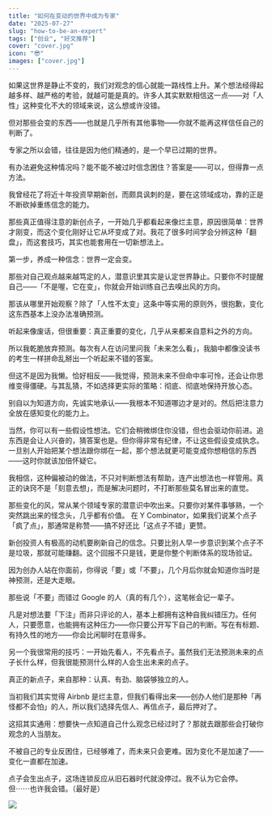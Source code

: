 ```yaml
---
title: "如何在变动的世界中成为专家"
date: "2025-07-27"
slug: "how-to-be-an-expert"
tags: ["创业", "好文推荐"]
cover: "cover.jpg"
icon: "😎"
images: ["cover.jpg"]
---
```

如果这世界是静止不变的，我们对观念的信心就能一路线性上升。某个想法经得起越多样、越严格的考验，就越可能是真的。许多人其实默默相信这一点——对「人性」这种变化不大的领域来说，这么想或许没错。



但对那些会变的东西——也就是几乎所有其他事物——你就不能再这样信任自己的判断了。



专家之所以会错，往往是因为他们精通的，是一个早已过期的世界。



有办法避免这种情况吗？能不能不被过时信念困住？答案是——可以，但得靠一点方法。



我曾经花了将近十年投资早期新创，而颇具讽刺的是，要在这领域成功，靠的正是不断砍掉重练信念的能力。



那些真正值得注意的新创点子，一开始几乎都看起来像烂主意，原因很简单：世界才刚变，而这个变化刚好让它从坏变成了对。我花了很多时间学会分辨这种「翻盘」，而这套技巧，其实也能套用在一切新想法上。



第一步，养成一种信念：世界一定会变。



那些对自己观点越来越笃定的人，潜意识里其实是认定世界静止。只要你不时提醒自己——「不是喔，它在变」，你就会开始训练自己去嗅出风的方向。



那该从哪里开始观察？除了「人性不太变」这条中等实用的原则外，很抱歉，变化这东西基本上没办法准确预测。



听起来像废话，但很重要：真正重要的变化，几乎从来都来自意料之外的方向。



所以我乾脆放弃预测。每次有人在访问里问我「未来怎么看」，我脑中都像没读书的考生一样拼命乱掰出一个听起来不错的答案。



但这不是因为我懒。恰好相反——我觉得，预测未来不但命中率可怜，还会让你思维变得僵硬。与其乱猜，不如选择更实际的策略：彻底、彻底地保持开放心态。



别自以为知道方向，先诚实地承认——我根本不知道哪边才是对的。然后把注意力全放在感知变化的能力上。



当然，你可以有一些假设性想法。它们会稍微绑住你没错，但也会驱动你前进。追东西是会让人兴奋的，猜答案也是。但你得非常有纪律，不让这些假设变成执念。
一旦别人开始把某个想法跟你绑在一起，那个想法就更可能变成你想相信的东西——这时你就该加倍怀疑它。



我相信，这种偏被动的做法，不只对判断想法有帮助，连产出想法也一样管用。真正的诀窍不是「刻意去想」，而是解决问题时，不打断那些莫名冒出来的直觉。



那些变化的风，常从某个领域专家的潜意识中吹出来。只要你对某件事够熟，一个突然跳出来的怪念头，几乎都有价值。
在 Y Combinator，如果我们说某个点子「疯了点」，那通常是称赞——搞不好还比「这点子不错」更赞。



新创投资人有极高的动机要刷新自己的信念。只要比别人早一步意识到某个点子不是垃圾，那就可能赚翻。这个回报不只是钱，更是你整个判断体系的现场验证。



因为创办人站在你面前，你得说「要」或「不要」，几个月后你就会知道你当时是神预测，还是大走眼。



那些说「不要」而错过 Google 的人（真的有几个），这笔帐会记一辈子。



凡是对想法要「下注」而非只评论的人，基本上都拥有这种自我纠错压力。任何人，只要愿意，也能拥有这种压力——你只要公开写下自己的判断。写在有标题、有持久性的地方——你会比闲聊时在意得多。



另一个我很常用的技巧：一开始先看人，不先看点子。虽然我们无法预测未来的点子长什么样，但我很能预测什么样的人会生出未来的点子。



真正的新点子，来自那种：认真、有劲、脑袋够独立的人。



当初我们其实觉得 Airbnb 是烂主意，但我们看得出来——创办人他们是那种「再怪都不会怕」的人，所以我们选择先信人、再信点子，最后押对了。



这招其实通用：想要快一点知道自己什么观念已经过时了？那就去跟那些会打破你观念的人当朋友。



不被自己的专业反困住，已经够难了，而未来只会更难。因为变化不是加速了——变化一直都在加速。



点子会生出点子，这场连锁反应从旧石器时代就没停过。我不认为它会停。
但⋯⋯也许我会错。（最好是）




![](https://prod-files-secure.s3.us-west-2.amazonaws.com/112d0858-5090-4d34-a606-b75eb8d65fd2/46476355-9cf3-4e99-9b7a-3531bc426380/1000202064.png?X-Amz-Algorithm=AWS4-HMAC-SHA256&X-Amz-Content-Sha256=UNSIGNED-PAYLOAD&X-Amz-Credential=ASIAZI2LB4667P34ZWPK%2F20250821%2Fus-west-2%2Fs3%2Faws4_request&X-Amz-Date=20250821T223430Z&X-Amz-Expires=3600&X-Amz-Security-Token=IQoJb3JpZ2luX2VjEK7%2F%2F%2F%2F%2F%2F%2F%2F%2F%2FwEaCXVzLXdlc3QtMiJHMEUCIH8Bnuz7Iv46VHaOwk6RcBPnHO4cg%2BH5RBbHFr%2Bs1Fr3AiEAre%2F25pwzJ3FDcQ3xD7oAQFWLhoo6xZn%2BEx5BF2xsGEIqiAQI9%2F%2F%2F%2F%2F%2F%2F%2F%2F%2F%2FARAAGgw2Mzc0MjMxODM4MDUiDNAU1rqT3PKRoVaVWircA7AE6wDsq8JbHQq4%2Brtk%2FM%2BVi6YwO8XfE8Cv2mYz0aGK7gex3GMjI7UFL3EfGnhAUAMUUDrD9YoO1rVE7AMKyTVd7vGH26rbFCkw3We3qsf%2BS%2FaJGVTN%2FIA7CGGn7QZ%2FaEnLJh5Yx6awa0fXio6bdHhfBP%2FRjAQBl7GqCBCYkXs4oRJyBHyLa4k0fjMrTZiEpqGbrQh4MD9%2FNefn55ZoPqEak4binx3oDg4VASY7ELpVCV456jtfsQtkuZvLqBpRB7%2FPsyBfPpNT6nJdVQFO75WPj%2FT7z%2Bxi1gMLfiYxNm4Xfy3MTm%2BVbh76JHFi%2BzpR9CgqdhUCDRMcBVoKDzkC%2B%2BV4yq1Bzv3eQdBsacCMzuRgBmbSuRuyTol8XewS2Wu9G4dFmz5tO5i4j3OxBzbXupLQ4jxL5lZQm5zvqdG%2BpL4bMo8sHjV3yeWG9AvhPSbaFC2RQqKPmX2VFU8hACPy1rWxNHzMXV%2F0g%2BwzDIy7kEml2oS8C1ztC0RE9cu3ZT1Y9OGvc%2Fl%2BN5cki%2BLwjAnConfUdNnwHBmgP%2BVOWxQ0kkiP8eHvEUomlInLIHGTfQBIq12mSo6v8IlfjzHIdJzaz9CS9%2BlAUd7%2Bda2g9U4nQ0kbEN1vL66s04xTRQCaMJyxnsUGOqUBty2806txdQNAL62XuVJBsn5surdN7kVGI7RMCkhkeGWn%2FTn7DilX6WlK3mNkFJkV4FotXkQtD%2BAJs2LzS5Vv5qMBGt8w2b2iHQFI8kViuBhg%2B99IR0pi9CGDU9l1OCtxzAvgnxvTDI%2F0e0Yh8BdrAXOtbRFCztnJ7eTE7q7zWBCKxxCTobQ2Zwd77ZA5LrfqroejrZnmo71DVRBrgXEctzBbkW5f&X-Amz-Signature=807d13a191a1a762fb3ee25bc05597a896779edfcd58e8b749facafc5c29a231&X-Amz-SignedHeaders=host&x-amz-checksum-mode=ENABLED&x-id=GetObject)

